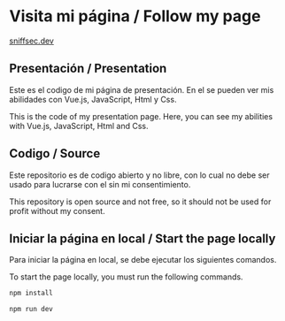 # Visita mi página / Follow my page

[sniffsec.dev](https://sniffsec.dev/)

## Presentación / Presentation

Este es el codigo de mi página de presentación. En el se pueden ver mis abilidades con Vue.js, JavaScript, Html y Css.

This is the code of my presentation page. Here, you can see my abilities with Vue.js, JavaScript, Html and Css.

## Codigo / Source

Este repositorio es de codigo abierto y no libre, con lo cual no debe ser usado para lucrarse con el sin mi consentimiento.

This repository is open source and not free, so it should not be used for profit without my consent.

## Iniciar la página en local / Start the page locally

Para iniciar la página en local, se debe ejecutar los siguientes comandos.

To start the page locally, you must run the following commands.

```bash
npm install

npm run dev
```
